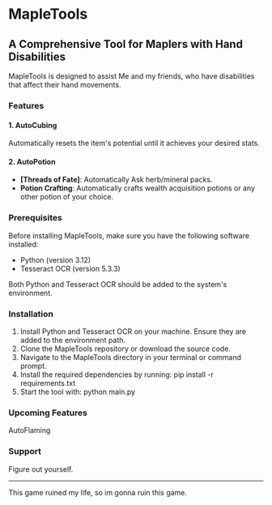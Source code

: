 # MapleTools

## A Comprehensive Tool for Maplers with Hand Disabilities
MapleTools is designed to assist Me and my friends, who have disabilities that affect their hand movements.

### Features
#### 1. AutoCubing
Automatically resets the item's potential until it achieves your desired stats.

#### 2. AutoPotion
- **[Threads of Fate]**: Automatically Ask herb/mineral packs.
- **Potion Crafting**: Automatically crafts wealth acquisition potions or any other potion of your choice.

### Prerequisites
Before installing MapleTools, make sure you have the following software installed:
- Python (version 3.12)
- Tesseract OCR (version 5.3.3)

Both Python and Tesseract OCR should be added to the system's environment.

### Installation

1. Install Python and Tesseract OCR on your machine. Ensure they are added to the environment path.
2. Clone the MapleTools repository or download the source code.
3. Navigate to the MapleTools directory in your terminal or command prompt.
4. Install the required dependencies by running:
pip install -r requirements.txt
5. Start the tool with:
python main.py

### Upcoming Features
AutoFlaming

### Support
Figure out yourself.

---
This game ruined my life, so im gonna ruin this game.
